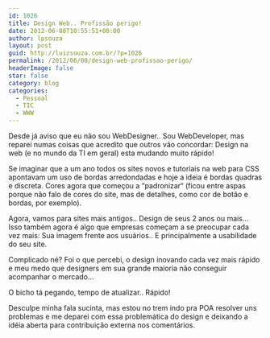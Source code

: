 ```yaml
---
id: 1026
title: Design Web.. Profissão perigo!
date: 2012-06-08T10:55:51+00:00
author: lpsouza
layout: post
guid: http://luizsouza.com.br/?p=1026
permalink: /2012/06/08/design-web-profissao-perigo/
headerImage: false
star: false
category: blog
categories:
  - Pessoal
  - TIC
  - WWW
---
```

Desde já aviso que eu não sou WebDesigner.. Sou WebDeveloper, mas reparei numas coisas que acredito que outros vão concordar: Design na web (e no mundo da TI em geral) esta mudando muito rápido!
  
Se imaginar que a um ano todos os sites novos e tutoriais na web para CSS apontavam um uso de bordas arredondadas e hoje a ideia é bordas quadras e discreta. Cores agora que começou a “padronizar“ (ficou entre aspas porque não falo de cores do site, mas de detalhes, como cor de botão e bordas, por exemplo).
  
Agora, vamos para sites mais antigos.. Design de seus 2 anos ou mais... Isso também agora é algo que empresas começam a se preocupar cada vez mais: Sua imagem frente aos usuários.. E principalmente a usabilidade do seu site.
  
Complicado né? Foi o que percebi, o design inovando cada vez mais rápido e meu medo que designers em sua grande maioria não conseguir acompanhar o mercado...
  
O bicho tá pegando, tempo de atualizar.. Rápido!

Desculpe minha fala sucinta, mas estou no trem indo pra POA resolver uns problemas e me deparei com essa problemática do design e deixando a idéia aberta para contribuição externa nos comentários.